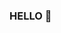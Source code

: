 ### HELLO 👋

<!--
**Ethan-OF/ethan-of** is a ✨ _special_ ✨ repository because its `README.md` (this file) appears on your GitHub profile.

Here are some ideas to get you started:

- 🔭 I’m currently working on ...
- 🌱 I’m currently learning ...
- 👯 I’m looking to collaborate on ...
- 🤔 I’m looking for help with ...
- 💬 Ask me about ...asddasdas
- 📫 How to reach me: ...
- 😄 Pronouns: ...
- ⚡ Fun fact: ...
-->
